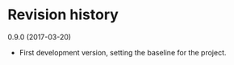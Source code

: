 Revision history
=======================================

0.9.0 (2017-03-20)

* First development version, setting the baseline for the project.

